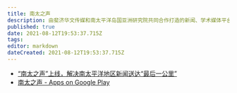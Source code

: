 ```yaml
---
title: 南太之声
description: 由斐济华文传媒和南太平洋岛国亚洲研究院共同合作打造的新闻、学术媒体平台
published: true
date: 2021-08-12T19:53:37.715Z
tags:
editor: markdown
dateCreated: 2021-08-12T19:53:37.715Z
---
```


+ [“南太之声”上线，解决南太平洋地区新闻送达“最后一公里”](https://web.archive.org/web/20210810152342/http://www.newsduan.com/newsyun/HuaMeiJingXuan/qt/FJRB/20200624/150395.html)
+ [南太之声 - Apps on Google Play](https://web.archive.org/web/20210811023649/https://play.google.com/store/apps/details?id=com.tangyin.mobile.spvoice)
